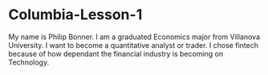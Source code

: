 # Columbia-Lesson-1
My name is Philip Bonner. I am a graduated Economics major from Villanova University.
I want to become a quantitative analyst or trader.
I chose fintech because of how dependant the financial industry is becoming on Technology.
